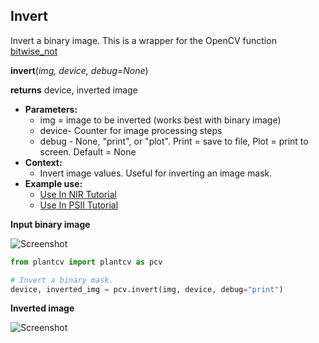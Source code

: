## Invert

Invert a binary image. This is a wrapper for the OpenCV function [bitwise_not](http://docs.opencv.org/2.4/modules/core/doc/operations_on_arrays.html#bitwise-not)

**invert**(*img, device, debug=None*)

**returns** device, inverted image

- **Parameters:**
    - img = image to be inverted (works best with binary image)
    - device- Counter for image processing steps
    - debug - None, "print", or "plot". Print = save to file, Plot = print to screen. Default = None
- **Context:**
    - Invert image values. Useful for inverting an image mask.
- **Example use:**
    - [Use In NIR Tutorial](nir_tutorial.md)
    - [Use In PSII Tutorial](psII_tutorial.md)
    
**Input binary image**

![Screenshot](img/documentation_images/invert/binary_image.jpg)

```python
from plantcv import plantcv as pcv

# Invert a binary mask.
device, inverted_img = pcv.invert(img, device, debug="print")
```

**Inverted image**

![Screenshot](img/documentation_images/invert/inverted_image.jpg)
